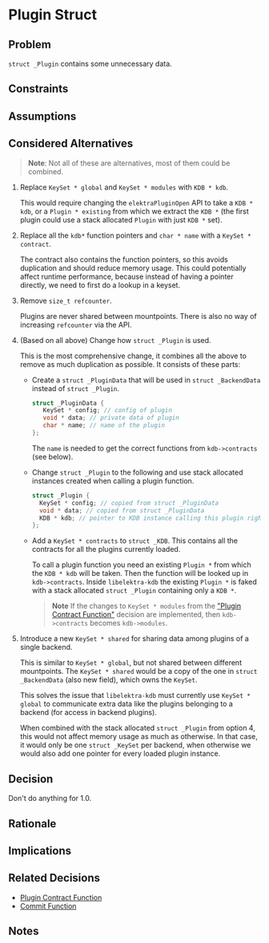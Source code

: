 # Plugin Struct

## Problem

`struct _Plugin` contains some unnecessary data.

## Constraints

## Assumptions

## Considered Alternatives

> **Note**: Not all of these are alternatives, most of them could be combined.

1. Replace `KeySet * global` and `KeySet * modules` with `KDB * kdb`.

   This would require changing the `elektraPluginOpen` API to take a `KDB * kdb`, or a `Plugin * existing` from which we extract the `KDB *` (the first plugin could use a stack allocated `Plugin` with just `KDB *` set).

2. Replace all the `kdb*` function pointers and `char * name` with a `KeySet * contract`.

   The contract also contains the function pointers, so this avoids duplication and should reduce memory usage.
   This could potentially affect runtime performance, because instead of having a pointer directly, we need to first do a lookup in a keyset.

3. Remove `size_t refcounter`.

   Plugins are never shared between mountpoints.
   There is also no way of increasing `refcounter` via the API.

4. (Based on all above) Change how `struct _Plugin` is used.

   This is the most comprehensive change, it combines all the above to remove as much duplication as possible.
   It consists of these parts:

   - Create a `struct _PluginData` that will be used in `struct _BackendData` instead of `struct _Plugin`.

     ```c
     struct _PluginData {
        KeySet * config; // config of plugin
        void * data; // private data of plugin
        char * name; // name of the plugin
     };
     ```

     The `name` is needed to get the correct functions from `kdb->contracts` (see below).

   - Change `struct _Plugin` to the following and use stack allocated instances created when calling a plugin function.

     ```c
     struct _Plugin {
       KeySet * config; // copied from struct _PluginData
       void * data; // copied from struct _PluginData
       KDB * kdb; // pointer to KDB instance calling this plugin right now, may be copied from other plugin calling this plugin
     };
     ```

   - Add a `KeySet * contracts` to `struct _KDB`.
     This contains all the contracts for all the plugins currently loaded.

     To call a plugin function you need an existing `Plugin *` from which the `KDB * kdb` will be taken.
     Then the function will be looked up in `kdb->contracts`.
     Inside `libelektra-kdb` the existing `Plugin *` is faked with a stack allocated `struct _Plugin` containing only a `KDB *`.

     > **Note** If the changes to `KeySet * modules` from the ["Plugin Contract Function"](../0_drafts/plugin_contract_function.md) decision are implemented, then `kdb->contracts` becomes `kdb->modules`.

5. Introduce a new `KeySet * shared` for sharing data among plugins of a single backend.

   This is similar to `KeySet * global`, but not shared between different mountpoints.
   The `KeySet * shared` would be a copy of the one in `struct _BackendData` (also new field), which owns the `KeySet`.

   This solves the issue that `libelektra-kdb` must currently use `KeySet * global` to communicate extra data like the plugins belonging to a backend (for access in backend plugins).

   When combined with the stack allocated `struct _Plugin` from option 4, this would not affect memory usage as much as otherwise.
   In that case, it would only be one `struct _KeySet` per backend, when otherwise we would also add one pointer for every loaded plugin instance.

## Decision

Don't do anything for 1.0.

## Rationale

## Implications

## Related Decisions

- [Plugin Contract Function](../0_drafts/plugin_contract_function.md)
- [Commit Function](../0_drafts/commit_function.md)

## Notes
